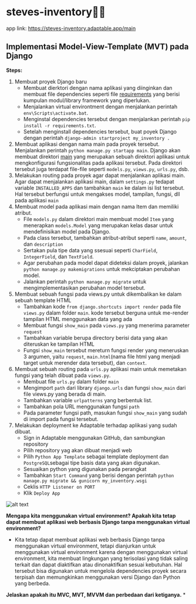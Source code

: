 # steves-inventory🌻🌼
app link: https://steves-inventory.adaptable.app/main

## Implementasi Model-View-Template (MVT) pada Django
**Steps:**
1.  Membuat proyek Django baru  
    * Membuat  dierktori dengan nama aplikasi yang diinginkan dan membuat file   dependencies seperti file [requirements](/requirements.txt) yang berisi kumpulan modul/library framework yang diperlukan.  
    * Menjalankan virtual environtment dengan menjalankan perintah `env\Scripts\activate.bat`.  
    * Menginstal dependencies tersebut dengan menjalankan perintah `pip install -r requirements.txt`.  
    * Setelah menginstall dependencies tersebut, buat poyek Django dengan perintah `django-admin startproject my_inventory .`
2.  Membuat aplikasi dengan nama main pada proyek tersebut.  
    Menjalankan perintah `python manage.py startapp main`. Django akan membuat direktori [main](/main) yang merupakan sebuah direktori aplikasi untuk mengkonfigurasi fungsionalitas pada aplikasi tersebut. Pada direktori tersebut juga terdapat file-file seperti  `models.py`, `views.py`, `urls.py`, dsb.
3.  Melakukan routing pada proyek agar dapat menjalankan aplikasi main.
    Agar dapat menjalankan aplikasi main, dalam `settings.py` tedapat variable `INSTALLED_APPS` dan tambahkan `main` ke dalam isi list tersebut. Hal tersebut berfungsi untuk mengakses model, tampilan, fungsi, dll pada aplikasi `main`
4.  Membuat model pada aplikasi main dengan nama Item dan memiliki atribut.  
    *  File `models.py` dalam direktori main membuat model `Item` yang menerapkan `models.Model` yang merupakan kelas dasar untuk mendefinisikan model pada Django.
    * Pada class tersebut, tambahkan atribut-atribut seperti `name`, `amount`, dan `description`
    * Sertakan pula tipe data yang ssesuai seperti `CharField`, `IntegerField`, dan `TextField`.
    * Agar perubahan pada model dapat dideteksi dalam proyek, jalankan `python manage.py makemigrations` untuk mekciptakan perubahan model.
    * Jalankan perintah `python manage.py migrate` untuk mengimplementasikan perubahan model tersebut.
5.  Membuat sebuah fungsi pada views.py untuk dikembalikan ke dalam sebuah template HTML
    * Tambahkan kode `from django.shortcuts import render` pada file `views.py` dalam folder `main`. kode tersebut berguna untuk me-render tampilan HTML menggunakan data yang ada
    * Membuat fungsi `show_main` pada `views.py` yang menerima parameter `request`
    * Tambahkan variable berupa directory berisi data yang akan diteruskan ke tampilan HTML
    * Fungsi `show_main` tersebut mereturn fungsi render yang meneruskan 3 argumen, yaitu `request`, `main.html`(nama file html yang menjadi target untuk merender data tersebut), dan `context`.
6.  Membuat sebuah routing pada `urls.py` aplikasi main untuk memetakan fungsi yang telah dibuat pada `views.py`.
    * Membuat file `urls.py` dalam folder `main`
    * Mengimport `path` dari library `django.urls` dan fungsi `show_main` dari file views.py yang berada di main.
    * Tambahkan variable `urlpatterns` yang berbentuk list.
    * Tambahkan pola URL menggunakan fungsi `path` 
    * Pada parameter fungsi path,  masukan fungsi `show_main` yang sudah di import pada fungsi tersebut.
7.  Melakukan deployment ke Adaptable terhadap aplikasi yang sudah dibuat.
    * Sign in Adaptable menggunakan GitHub, dan sambungkan repository
    * Pilih repository yag akan dibuat menjadi web
    * Pilih `Python App Template` sebagai template deployment dan `PostgreSQL`sebagai tipe basis data yang akan digunakan.
    * Sesuaikan python yang digunakan pada perangkat
    * Tambahkan `Start Command` yang berisi dengan perintah `python manage.py migrate && gunicorn my_inventory.wsgi`
    * Ceklis `HTTP Listener on PORT`
    * Klik `Deploy App`


![alt text](http://https://developer.mozilla.org/en-US/docs/Learn/Server-side/Django/Introduction/basic-django.png)

**Mengapa kita menggunakan virtual environment? Apakah kita tetap dapat membuat aplikasi web berbasis Django tanpa menggunakan virtual environment?**
* Kita tetap dapat membuat aplikasi web berbasis Django tanpa menggunakan virtual environment, tetapi dianjurkan untuk menggunakan virtual environment karena dengan menggunakan virtual environment, kita membuat lingkungan yang terisolasi yang tidak saling terkait dan dapat diaktifkan atau dinonaktifkan sesuai kebutuhan. Hal tersebut bisa digunakan untuk mengelola dependencies proyek secara terpisah dan memungkinkan menggunakan versi Django dan Python yang berbeda.

**Jelaskan apakah itu MVC, MVT, MVVM dan perbedaan dari ketiganya.**
* 